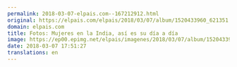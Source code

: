 ```yaml
---
permalink: 2018-03-07-elpais.com--167212912.html
original: https://elpais.com/elpais/2018/03/07/album/1520433960_621351.html#?ref=rss&format=simple&link=link
domain: elpais.com
title: Fotos: Mujeres en la India, así es su día a día
image: https://ep00.epimg.net/elpais/imagenes/2018/03/07/album/1520433960_621351_1520443128_rrss_normal.jpg
date: 2018-03-07 17:51:27
translations: en
---
```


